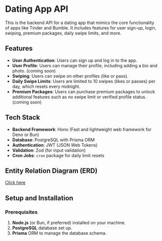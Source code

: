 # Dating App API

This is the backend API for a dating app that mimics the core functionality of apps like Tinder and Bumble. It includes features for user sign-up, login, swiping, premium packages, daily swipe limits, and more.

## Features

- **User Authentication**: Users can sign up and log in to the app.
- **User Profile**: Users can manage their profile, including adding a bio and photo. (coming soon)
- **Swiping**: Users can swipe on other profiles (like or pass).
- **Daily Swipe Limits**: Users are limited to 10 swipes (likes or passes) per day, which resets every midnight.
- **Premium Packages**: Users can purchase premium packages to unlock additional features such as no swipe limit or verified profile status. (coming soon)

## Tech Stack

- **Backend Framework**: Hono (Fast and lightweight web framework for Deno or Bun)
- **Database**: PostgreSQL with Prisma ORM
- **Authentication**: JWT (JSON Web Tokens)
- **Validation**: Zod (for input validation)
- **Cron Jobs**: `cron` package for daily limit resets

## Entity Relation Diagram (ERD)
[Click here](https://dbdiagram.io/d/6717573b97a66db9a3d27a01)

## Setup and Installation

### Prerequisites

1. **Node.js** (or Bun, if preferred) installed on your machine.
2. **PostgreSQL** database set up.
3. **Prisma** ORM to manage the database schema.
